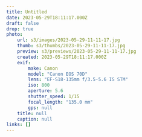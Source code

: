 ```yaml
---
title: Untitled
date: 2023-05-29T18:11:17.000Z
draft: false
drop: true
photo:
    url: s3/images/2023-05-29-11-11-17.jpg
    thumb: s3/thumbs/2023-05-29-11-11-17.jpg
    preview: s3/previews/2023-05-29-11-11-17.jpg
    created: 2023-05-29T18:11:17.000Z
    exif:
        make: Canon
        model: "Canon EOS 70D"
        lens: "EF-S18-135mm f/3.5-5.6 IS STM"
        iso: 800
        aperture: 5.6
        shutter_speed: 1/15
        focal_length: "135.0 mm"
        gps: null
    title: null
    caption: null
links: []
---
```

